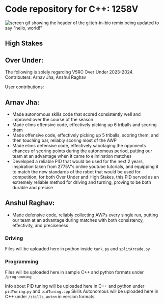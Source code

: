 # Code repository for C++: 1258V
![screen gif showing the header of the glitch-in-bio remix being updated to say "hello, world!"](https://thumbs.gfycat.com/KindDistortedIrrawaddydolphin-size_restricted.gif)
## High Stakes


## Over Under:
The following is solely regarding V5RC Over Under 2023-2024. Contributers: Arnav Jha, Anshul Raghav

User contributions:

Arnav Jha:
- 
- Made autonomous skills code that scored consistently well and improved over the course of the season
- Made elims offensive code, effectively picking up 6 triballs and scoring them
- Made offensive code, effectively picking up 5 triballs, scoring them, and then touching bar, reliably scoring most of the AWP
- Made elims defensive code, effectively sabotaging the opponents chances of scoring points during the autonomous period, putting our team at an advantage when it came to elimination matches
- Developed a reliable PID that would be used for the next 2 years, inspiration taken from 2775V's online youtube tutorials, and equipping it to match the new standards of the robot that would be used for competition, for both Over Under and High Stakes, this PID served as an extremely reliable method for driving and turning, proving to be both durable and precise

Anshul Raghav:
- 
- Made defensive code, reliably collecting AWPs every single run, putting our team at an advantage during matches with both consistency, effectivity, and preciseness

### Driving
Files will be uploaded here in python inside `tank.py` and `splitArcade.py`

### Programming
Files will be uploaded here in sample C++ and python formats under `/programming`

Info about PID tuning will be uploaded here in C++ and python under `pidTuning.py` and `pidTuning.cpp`
Skills Autonomous will be uploaded here in C++ under `/skills_auton` in version formats



